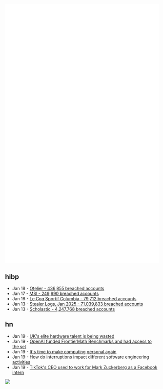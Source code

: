 ![Metrics](https://raw.githubusercontent.com/phixion/phixion/master/metrics.svg)

## hibp

<!--
for https://github.com/phixion/phixion/blob/main/.github/workflows/feeds.yml
-->
<!--START_SECTION:haveibeenpwnd-->
- Jan 18 - [Otelier - 436,855 breached accounts](https://haveibeenpwned.com/PwnedWebsites#Otelier)
- Jan 17 - [MSI - 249,990 breached accounts](https://haveibeenpwned.com/PwnedWebsites#MSI)
- Jan 16 - [Le Coq Sportif Columbia - 79,712 breached accounts](https://haveibeenpwned.com/PwnedWebsites#LeCoqSportif)
- Jan 13 - [Stealer Logs, Jan 2025 - 71,039,833 breached accounts](https://haveibeenpwned.com/PwnedWebsites#StealerLogsJan2025)
- Jan 13 - [Scholastic - 4,247,768 breached accounts](https://haveibeenpwned.com/PwnedWebsites#Scholastic)
<!--END_SECTION:haveibeenpwnd-->

## hn

<!--
for https://github.com/phixion/phixion/blob/main/.github/workflows/feeds.yml
-->
<!--START_SECTION:hn-->
- Jan 19 - [UK's elite hardware talent is being wasted](https://josef.cn/blog/uk-talent)
- Jan 19 - [OpenAI funded FrontierMath Benchmarks and had access to the set](https://www.lesswrong.com/posts/cu2E8wgmbdZbqeWqb/meemi-s-shortform)
- Jan 19 - [It's time to make computing personal again](https://www.vintagecomputing.com/index.php/archives/3292/the-pc-is-dead-its-time-to-make-computing-personal-again)
- Jan 19 - [How do interruptions impact different software engineering activities](https://rdel.substack.com/p/rdel-75-how-do-interruptions-impact)
- Jan 19 - [TikTok's CEO used to work for Mark Zuckerberg as a Facebook intern](https://fortune.com/2025/01/15/tiktok-ceo-shou-zi-chew-mark-zuckerberg-intern-facebook/)
<!--END_SECTION:hn-->

<!--
for https://yhype.me
-->
![](https://hit.yhype.me/github/profile?user_id=13013670)
